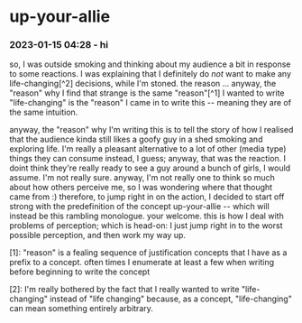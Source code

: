 # up-your-allie

### 2023-01-15 04:28 - hi

so, I was outside smoking and thinking about my audience a bit in response to some reactions. I was explaining that I definitely do *not* want to make any life-changing[^2] decisions, while I'm stoned. the reason ...  anyway, the "reason" why I find that strange is the same "reason"[^1] I wanted to write "life-changing" is the "reason" I came in to write this -- meaning they are of the same intuition.

anyway, the "reason" why I'm writing this is to tell the story of how I realised that the audience kinda still likes a goofy guy in a shed smoking and exploring life. I'm really a pleasant alternative to a lot of other (media type) things they can consume instead, I guess; anyway, that was the reaction. I doint think they're really ready to see a guy around a bunch of girls, I would assume. I'm not really sure. anyway, I'm not really one to think so much about how others perceive me, so I was wondering where that thought came from :)
therefore, to jump right in on the action, I decided to start off strong with the predefinition of the concept up-your-allie -- which will instead be this rambling monologue. your welcome.
this is how I deal with problems of perception; which is head-on: I just jump right in to the worst possible perception, and then work my way up.

[1]: "reason" is a fealing sequence of justification concepts that I have as a prefix to a concept. often times I enumerate at least a few when writing before beginning to write the concept

[2]: I'm really bothered by the fact that I really wanted to write "life-changing" instead of "life changing" because, as a concept, "life-changing" can mean something entirely arbitrary.
